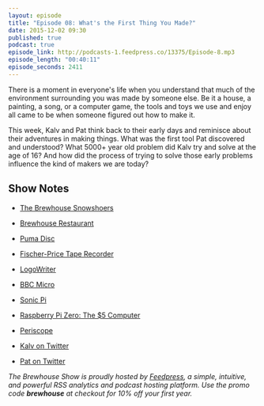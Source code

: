 ```yaml
---
layout: episode
title: "Episode 08: What's the First Thing You Made?"
date: 2015-12-02 09:30
published: true
podcast: true
episode_link: http://podcasts-1.feedpress.co/13375/Episode-8.mp3
episode_length: "00:40:11"
episode_seconds: 2411
---
```


There is a moment in everyone's life when you understand that much of the environment surrounding you was made by someone else. Be it a house, a painting, a song, or a computer game, the tools and toys we use and enjoy all came to be when someone figured out how to make it.

This week, Kalv and Pat think back to their early days and reminisce about their adventures in making things. What was the first tool Pat discovered and understood? What 5000+ year old problem did Kalv try and solve at the age of 16? And how did the process of trying to solve those early problems influence the kind of makers we are today?

<!-- break -->

## Show Notes

- [The Brewhouse Snowshoers](https://twitter.com/whistlerolympic/status/669972532124999680)
- [Brewhouse Restaurant](http://www.mjg.ca/brewhouse/)
- [Puma Disc](http://about.puma.com/en/this-is-puma/history#90s)
- [Fischer-Price Tape Recorder](http://www.thisoldtoy.com/l_fp_set/toy-pages/3000s/3818-taperecorder.html)
- [LogoWriter](https://archive.org/details/LogoWriterScreencast)
- [BBC Micro](https://en.wikipedia.org/wiki/BBC_Micro)
- [Sonic Pi](http://sonic-pi.net)
- [Raspberry Pi Zero: The $5 Computer](https://www.raspberrypi.org/blog/raspberry-pi-zero/)
- [Periscope](https://www.periscope.tv)

- [Kalv on Twitter](http://twitter.com/kalv)
- [Pat on Twitter](http://twitter.com/patdryburgh)

*The Brewhouse Show is proudly hosted by [Feedpress][FP], a simple, intuitive, and powerful RSS analytics and podcast hosting platform. Use the promo code **brewhouse** at checkout for 10% off your first year.*

[FP]: http://feed.press
[TBS]: http://brewhouse.io/show/